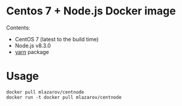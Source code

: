 # Centos 7 + Node.js Docker image

Contents:
 - CentOS 7 (latest to the build time)
 - Node.js v8.3.0
 - [yarn](https://github.com/yarnpkg/yarn) package

# Usage

```
docker pull mlazarov/centnode
docker run -t docker pull mlazarov/centnode
```

